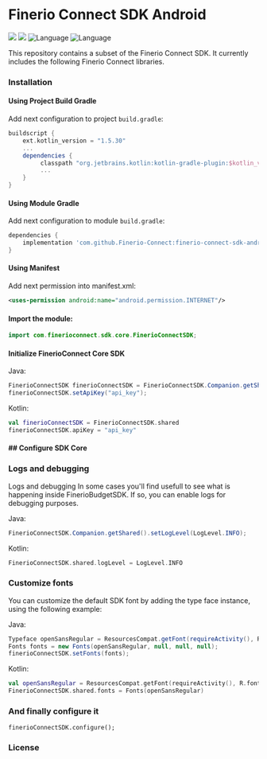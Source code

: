 # Finerio Connect SDK Android

[![](https://jitpack.io/v/Finerio-Connect/finerio-connect-sdk-android.svg)](https://jitpack.io/#Finerio-Connect/finerio-connect-sdk-android)
 ![](https://img.shields.io/badge/minSDK-16+-blue.svg) ![Language](https://img.shields.io/badge/Language-Java-orange.svg) ![Language](https://img.shields.io/badge/Language-Kotlin-purple.svg)  

This repository contains a subset of the Finerio Connect SDK. It currently includes the following Finerio Connect libraries.   

### Installation

#### Using Project Build Gradle

Add next configuration to project `build.gradle`:  

```build.gradle
buildscript {  
    ext.kotlin_version = "1.5.30"  
    ...  
    dependencies {  
         classpath "org.jetbrains.kotlin:kotlin-gradle-plugin:$kotlin_version"  
         ...  
    }  
}  
```

#### Using Module Gradle

Add next configuration to module `build.gradle`:  

```build.gradle
dependencies {   
    implementation 'com.github.Finerio-Connect:finerio-connect-sdk-android:1.0.2'
}  
```

#### Using Manifest

Add next permission into manifest.xml:    

```xml
<uses-permission android:name="android.permission.INTERNET"/>      
```

#### **Import the module:**

```java
import com.finerioconnect.sdk.core.FinerioConnectSDK;
```

#### Initialize FinerioConnect Core SDK

Java:  

```java
FinerioConnectSDK finerioConnectSDK = FinerioConnectSDK.Companion.getShared();  
finerioConnectSDK.setApiKey("api_key");   
```

Kotlin:  

```kotlin
val finerioConnectSDK = FinerioConnectSDK.shared  
finerioConnectSDK.apiKey = "api_key"  
```

#### ## Configure SDK Core

### Logs and debugging

Logs and debugging
In some cases you'll find usefull to see what is happening inside FinerioBudgetSDK. If so, you can enable logs for debugging purposes.

Java:

```java
FinerioConnectSDK.Companion.getShared().setLogLevel(LogLevel.INFO);
```

Kotlin:

```kotlin
FinerioConnectSDK.shared.logLevel = LogLevel.INFO
```

### Customize fonts

You can customize the default SDK font by adding the type face instance, using the following example:

Java:

```java
Typeface openSansRegular = ResourcesCompat.getFont(requireActivity(), R.font.open_sans_regular);
Fonts fonts = new Fonts(openSansRegular, null, null, null);
finerioConnectSDK.setFonts(fonts);
```

Kotlin:

```kotlin
val openSansRegular = ResourcesCompat.getFont(requireActivity(), R.font.open_sans_regular)
FinerioConnectSDK.shared.fonts = Fonts(openSansRegular)
```

### And finally configure it

```
finerioConnectSDK.configure();
```

### License
